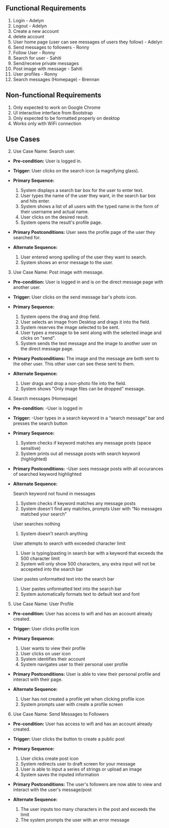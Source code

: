 ## Functional Requirements
1. Login - Adelyn
2. Logout - Adelyn
3. Create a new account
4. delete account
5. User home page (user can see messages of users they follow) - Adelyn
6. Send messages to followers - Ronny
7. Follow User - Ronny
8. Search for user - Sahiti
9. Send/receive private messages
10. Post image with message - Sahiti
11. User profiles - Ronny
12. Search messages (Homepage) - Brennan

## Non-functional Requirements

1. Only expected to work on Google Chrome
2. UI interactive interface from Bootstrap
3. Only expected to be formatted properly on desktop
4. Works only with WiFi connection 

## Use Cases

2. Use Case Name: Search user.
- **Pre-condition:**  User is logged in.

- **Trigger:** User clicks on the search icon (a magnifying glass).

- **Primary Sequence:**

  1. System displays a search bar box for the user to enter text.
  2. User types the name of the user they want, in the search bar box and hits enter.
  3. System shows a list of all users with the typed name in the form of their username and actual name.  
  4. User clicks on the desired result.
  5. System opens the result's profile page. 

- **Primary Postconditions:** User sees the profile page of the user they searched for.

- **Alternate Sequence:** 

  1. User entered wrong spelling of the user they want to search.
  2. System shows an error message to the user.

3. Use Case Name: Post image with message.
- **Pre-condition:**  User is logged in and is on the direct message page with another user. 

- **Trigger:** User clicks on the send message bar's photo icon.

- **Primary Sequence:**

  1. System opens the drag and drop field.
  2. User selects an image from Desktop and drags it into the field.
  3. System reserves the image selected to be sent.
  4. User types a message to be sent along with the selected image and clicks on "send".
  5. System sends the text message and the image to another user on the direct message page. 

- **Primary Postconditions:** The image and the message are both sent to the other user. This other user can see these sent to them.

- **Alternate Sequence:** 
  1. User drags and drop a non-photo file into the field.
  2. System shows "Only image files can be dropped" message.
  
4. Search messages (Homepage)
- **Pre-condition:** 
  -User is logged in

- **Trigger:**
  -User types in a search keyword in a “search message” bar and presses the search button

- **Primary Sequence:**
  
  1. System checks if keyword matches any message posts (space sensitive)
  2. System prints out all message posts with search keyword (highlighted)

- **Primary Postconditions:**
  -User sees message posts with all occurances of searched keyword highlighted

- **Alternate Sequence:** 
  
  Search keyword not found in messages
  1. System checks if keyword matches any message posts
  2. System doesn't find any matches, prompts User with “No messages matched your search”
  
  User searches nothing
  1. System doesn't search anything
  
  User attempts to search with exceeded character limit
  1. User is typing/pasting in search bar with a keyword that exceeds the 500 character limit
  2. System will only show 500 characters, any extra input will not be accepeted into the search bar
  
  User pastes unformatted text into the search bar
  1. User pastes unformatted text into the search bar
  2. System automatically formats text to default text and font

5. Use Case Name: User Profile
- **Pre-condition:**  User has access to wifi and has an account already created.
 
- **Trigger:**  User clicks profile icon
 
- **Primary Sequence:**
  1. User wants to view their profile
  2. User clicks on user icon
  3. System identifies their account
  4. System navigates user to their personal user profile
 
- **Primary Postconditions:** User is able to view their personal profile and interact with their page.
 
- **Alternate Sequence:**
  1. User has not created a profile yet when clicking profile icon
  2. System prompts user with create a profile screen
 
6. Use Case Name: Send Messages to Followers
- **Pre-condition:**  User has access to wifi and has an account already created.
 
- **Trigger:**  User clicks the button to create a public post
 
- **Primary Sequence:**
  1. User clicks create post icon
  2. System redirects user to draft screen for your message
  3. User is able to input a series of strings or upload an image
  4. System saves the inputed information
 
- **Primary Postconditions:** The user's followers are now able to view and interact with the user's message/post
 
- **Alternate Sequence:**
  1. The user inputs too many characters in the post and exceeds the limit
  2. The system prompts the user with an error message
